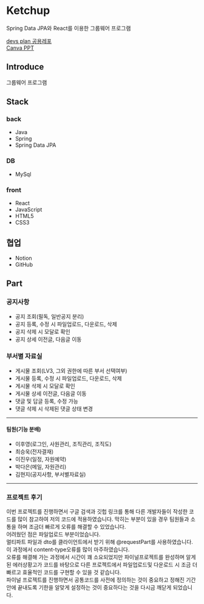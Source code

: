 # Ketchup
Spring Data JPA와 React를 이용한 그룹웨어 프로그램 

[devs plan 공용레포](https://github.com/devs-plan)
<br>
[Canva PPT](https://www.canva.com/design/DAGHvR-E1Xo/OBgyL_3Yj1EB-1zV_rRdww/edit)

## Introduce
그룹웨어 프로그램

## Stack
### back
- Java
- Spring
- Spring Data JPA

### DB
- MySql

### front
- React
- JavaScript
- HTML5
- CSS3

## 협업
- Notion
- GitHub
  
## Part
### 공지사항
- 공지 조회(필독, 일반공지 분리)
- 공지 등록, 수정 시 파일업로드, 다운로드, 삭제
- 공지 삭제 시 모달로 확인
- 공지 상세 이전글, 다음글 이동 

### 부서별 자료실
- 게시물 조회(LV3, 그외 권한에 따른 부서 선택여부)
- 게시물 등록, 수정 시 파일업로드, 다운로드, 삭제
- 게시물 삭제 시 모달로 확인
- 게시물 상세 이전글, 다음글 이동
- 댓글 및 답글 등록, 수정 가능
- 댓글 삭제 시 삭제된 댓글 상태 변경

---  
#### 팀원(기능 분배)
- 이후영(로그인, 사원관리, 조직관리, 조직도)
- 최승욱(전자결재)
- 이진우(일정, 자원예약)
- 박다은(메일, 자원관리)
- 김현지(공지사항, 부서별자료실)

---
### 프로젝트 후기
이번 프로젝트를 진행하면서 구글 검색과 깃헙 링크를 통해 다른 개발자들이 작성한 코드를 많이 참고하여 저의 코드에 적용하였습니다.
막히는 부분이 있을 경우 팀원들과 소통을 하며 조금더 빠르게 오류를 해결할 수 있었습니다.
<br>
어려웠던 점은 파일업로드 부분이었습니다.
<br>
멀티파트 파일과 dto를 클라이언트에서 받기 위해 @requestPart를 사용하였습니다. 이 과정에서 content-type오류를 많이 마주하였습니다.
<br>
오류를 해결해 가는 과정에서 시간이 꽤 소요되었지만 파이널프로젝트를 완성하며 알게된 에러상황고가 코드를 바탕으로 다른 프로젝트에서 파일업로드및 다운로드 시 조금 더 빠르고 효율적인 코드를 구현할 수 있을 것 같습니다.
<br>
파이널 프로젝트를 진행하면서 공통코드를 사전에 정의하는 것이 중요하고 정해진 기간안에 끝내도록 기한을 알맞게 설정하는 것이 중요하다는 것을 다시금 깨닫게 되었습니다.

